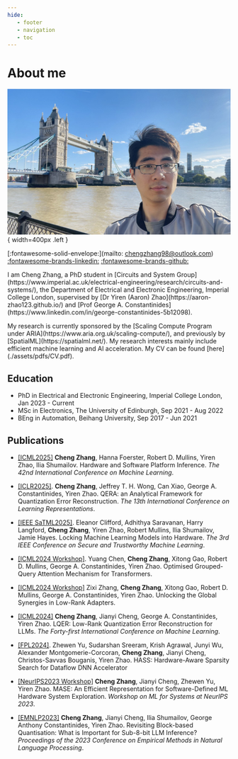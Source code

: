 ```yaml
---
hide:
   - footer
   - navigation
   - toc
---
```



# About me

![selfie](./assets/images/selfie.jpg){ width=400px .left }

[:fontawesome-solid-envelope:](mailto: chengzhang98@outlook.com) [:fontawesome-brands-linkedin:](https://www.linkedin.com/in/chengzhang98) [:fontawesome-brands-github:](https://github.com/ChengZhang-98)

<p markdown>
I am Cheng Zhang, a PhD student in [Circuits and System Group](https://www.imperial.ac.uk/electrical-engineering/research/circuits-and-systems/), the Department of Electrical and Electronic Engineering, Imperial College London, supervised by [Dr Yiren (Aaron) Zhao](https://aaron-zhao123.github.io/) and [Prof George A. Constantinides](https://www.linkedin.com/in/george-constantinides-5b12098).
</p>

<p markdown>
My research is currently sponsored by the [Scaling Compute Program under ARIA](https://www.aria.org.uk/scaling-compute/), and previously by [SpatialML](https://spatialml.net/). My research interests mainly include efficient machine learning and AI acceleration. My CV can be found [here](./assets/pdfs/CV.pdf).
</p>

## Education

- PhD in Electrical and Electronic Engineering, Imperial College London, Jan 2023 - Current
- MSc in Electronics, The University of Edinburgh, Sep 2021 - Aug 2022
- BEng in Automation, Beihang University, Sep 2017 - Jun 2021

## Publications

- [<u>\[ICML2025\]</u>]() **Cheng Zhang**, Hanna Foerster, Robert D. Mullins, Yiren Zhao, Ilia Shumailov. Hardware and Software Platform Inference. *The 42nd International Conference on Machine Learning*.

- [<u>\[ICLR2025\]</u>](https://arxiv.org/abs/2410.06040). **Cheng Zhang**, Jeffrey T. H. Wong, Can Xiao, George A. Constantinides, Yiren Zhao. QERA: an Analytical Framework for Quantization Error Reconstruction. *The 13th International Conference on Learning Representations*.

- [<u>\[IEEE SaTML2025\]</u>](https://arxiv.org/abs/2405.20990). Eleanor Clifford, Adhithya Saravanan, Harry Langford, **Cheng Zhang**, Yiren Zhao, Robert Mullins, Ilia Shumailov, Jamie Hayes. Locking Machine Learning Models into Hardware. *The 3rd IEEE Conference on Secure and Trustworthy Machine Learning*.

- [<u>\[ICML2024 Workshop\]</u>](https://arxiv.org/abs/2406.14963). Yuang Chen, **Cheng Zhang**, Xitong Gao, Robert D. Mullins, George A. Constantinides, Yiren Zhao. Optimised Grouped-Query Attention Mechanism for Transformers.

- [<u>\[ICML2024 Workshop\]</u>](https://arxiv.org/abs/2406.14956) Zixi Zhang, **Cheng Zhang**, Xitong Gao, Robert D. Mullins, George A. Constantinides, Yiren Zhao. Unlocking the Global Synergies in Low-Rank Adapters.

- [<u>\[ICML2024\]</u>](https://arxiv.org/abs/2402.02446) **Cheng Zhang**, Jianyi Cheng, George A. Constantinides, Yiren Zhao. LQER: Low-Rank Quantization Error Reconstruction for LLMs. *The Forty-first International Conference on Machine Learning*.

- [<u>[FPL2024]</u>](https://arxiv.org/abs/2406.03088). Zhewen Yu, Sudarshan Sreeram, Krish Agrawal, Junyi Wu, Alexander Montgomerie-Corcoran, **Cheng Zhang**, Jianyi Cheng, Christos-Savvas Bouganis, Yiren Zhao. HASS: Hardware-Aware Sparsity Search for Dataflow DNN Accelerator

- [<u>\[NeurIPS2023 Workshop\]</u>](http://mlforsystems.org/) **Cheng Zhang**, Jianyi Cheng, Zhewen Yu, Yiren Zhao. MASE: An Efficient Representation for Software-Defined ML Hardware System Exploration. *Workshop on ML for Systems at NeurIPS 2023*.

- [<u>\[EMNLP2023\]</u>](https://aclanthology.org/2023.emnlp-main.617.pdf) **Cheng Zhang**, Jianyi Cheng, Ilia Shumailov, George Anthony Constantinides, Yiren Zhao. Revisiting Block-based Quantisation: What is Important for Sub-8-bit LLM Inference? *Proceedings of the 2023 Conference on Empirical Methods in Natural Language Processing*.
